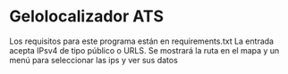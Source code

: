 # Gelolocalizador ATS

Los requisitos para este programa están en requirements.txt
La entrada acepta IPsv4 de tipo público o URLS.
Se mostrará la ruta en el mapa y un menú para seleccionar las ips y ver sus datos

